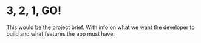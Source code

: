 # 3, 2, 1, GO!

This would be the project brief. With info on what we want the developer to build and what features the app must have.
